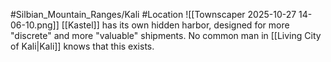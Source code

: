 #Silbian_Mountain_Ranges/Kali #Location 
![[Townscaper 2025-10-27 14-06-10.png]]
[[Kastel]] has its own hidden harbor, designed for more "discrete" and more "valuable" shipments. No common man in [[Living City of Kali|Kali]] knows that this exists. 